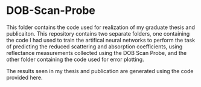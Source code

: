 # DOB-Scan-Probe

This folder contains the code used for realization of my graduate thesis and publicaiton. This repository contains two separate folders, one containing the code I had used to train the artifical neural networks to perform the task of predicting the reduced scattering and absorption coefficients, using reflectance measurements collected using the DOB Scan Probe, and the other folder containing the code used for error plotting.
  
The results seen in my thesis and publication are generated using the code provided here.
